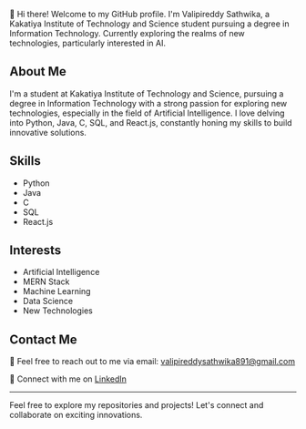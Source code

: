 👋 Hi there! Welcome to my GitHub profile. I'm Valipireddy Sathwika, a Kakatiya Institute of Technology and Science student pursuing a degree in Information Technology. Currently exploring the realms of new technologies, particularly interested in AI.

## About Me

I'm a student at Kakatiya Institute of Technology and Science, pursuing a degree in Information Technology with a strong passion for exploring new technologies, especially in the field of Artificial Intelligence. I love delving into Python, Java, C, SQL, and React.js, constantly honing my skills to build innovative solutions.

## Skills

- Python
- Java
- C
- SQL
- React.js

## Interests

- Artificial Intelligence
- MERN Stack
- Machine Learning
- Data Science
- New Technologies

## Contact Me

📧 Feel free to reach out to me via email: valipireddysathwika891@gmail.com

🔗 Connect with me on [LinkedIn](https://www.linkedin.com/in/valipireddy-sathwika)

---

Feel free to explore my repositories and projects! Let's connect and collaborate on exciting innovations.
